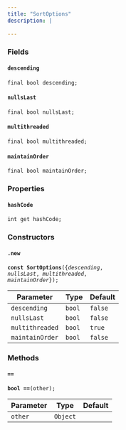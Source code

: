 ```yaml
---
title: "SortOptions"
description: |
  
---
```



### Fields
#### `descending`
<code>final bool descending;</code>


#### `nullsLast`
<code>final bool nullsLast;</code>


#### `multithreaded`
<code>final bool multithreaded;</code>


#### `maintainOrder`
<code>final bool maintainOrder;</code>


### Properties
#### `hashCode`
<code>int get hashCode;</code>


### Constructors
#### `.new`
<code><strong>const SortOptions</strong>({<i>descending</i>, <i>nullsLast</i>, <i>multithreaded</i>, <i>maintainOrder</i>});</code>


Parameter|Type|Default|
-|-|-|
`descending`|<code>bool</code>|`false`|
`nullsLast`|<code>bool</code>|`false`|
`multithreaded`|<code>bool</code>|`true`|
`maintainOrder`|<code>bool</code>|`false`|
### Methods
#### `==`
<code><strong>bool ==</strong>(other);</code>


Parameter|Type|Default|
-|-|-|
`other`|<code>Object</code>||

